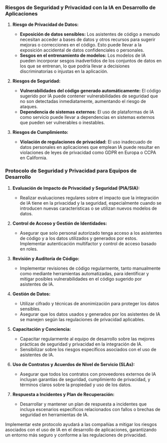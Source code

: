 ### Riesgos de Seguridad y Privacidad con la IA en Desarrollo de Aplicaciones

1. **Riesgo de Privacidad de Datos:**
   - **Exposición de datos sensibles:** Los asistentes de código a menudo necesitan acceder a bases de datos y otros recursos para sugerir mejoras o correcciones en el código. Esto puede llevar a la exposición accidental de datos confidenciales o personales.
   - **Sesgos en el entrenamiento de modelos:** Los modelos de IA pueden incorporar sesgos inadvertidos de los conjuntos de datos en los que se entrenan, lo que podría llevar a decisiones discriminatorias o injustas en la aplicación.

2. **Riesgos de Seguridad:**
   - **Vulnerabilidades del código generado automáticamente:** El código sugerido por IA puede contener vulnerabilidades de seguridad que no son detectadas inmediatamente, aumentando el riesgo de ataques.
   - **Dependencia de sistemas externos:** El uso de plataformas de IA como servicio puede llevar a dependencias en sistemas externos que pueden ser vulnerables o inestables.

3. **Riesgos de Cumplimiento:**
   - **Violación de regulaciones de privacidad:** El uso inadecuado de datos personales en aplicaciones que emplean IA puede resultar en violaciones de leyes de privacidad como GDPR en Europa o CCPA en California.

### Protocolo de Seguridad y Privacidad para Equipos de Desarrollo

1. **Evaluación de Impacto de Privacidad y Seguridad (PIA/SIA):**
   - Realizar evaluaciones regulares sobre el impacto que la integración de IA tiene en la privacidad y la seguridad, especialmente cuando se introducen nuevas características o se utilizan nuevos modelos de datos.

2. **Control de Acceso y Gestión de Identidades:**
   - Asegurar que solo personal autorizado tenga acceso a los asistentes de código y a los datos utilizados y generados por estos. Implementar autenticación multifactor y control de acceso basado en roles.

3. **Revisión y Auditoría de Código:**
   - Implementar revisiones de código regularmente, tanto manualmente como mediante herramientas automatizadas, para identificar y mitigar posibles vulnerabilidades en el código sugerido por asistentes de IA.

4. **Gestión de Datos:**
   - Utilizar cifrado y técnicas de anonimización para proteger los datos sensibles.
   - Asegurar que los datos usados y generados por los asistentes de IA se manejen según las regulaciones de privacidad aplicables.

5. **Capacitación y Conciencia:**
   - Capacitar regularmente al equipo de desarrollo sobre las mejores prácticas de seguridad y privacidad en la integración de IA.
   - Sensibilizar sobre los riesgos específicos asociados con el uso de asistentes de IA.

6. **Uso de Contratos y Acuerdos de Nivel de Servicio (SLAs):**
   - Asegurar que todos los contratos con proveedores externos de IA incluyan garantías de seguridad, cumplimiento de privacidad, y términos claros sobre la propiedad y uso de los datos.

7. **Respuesta a Incidentes y Plan de Recuperación:**
   - Desarrollar y mantener un plan de respuesta a incidentes que incluya escenarios específicos relacionados con fallos o brechas de seguridad en herramientas de IA.

Implementar este protocolo ayudará a las compañías a mitigar los riesgos asociados con el uso de IA en el desarrollo de aplicaciones, garantizando un entorno más seguro y conforme a las regulaciones de privacidad.